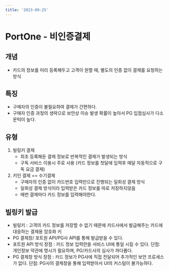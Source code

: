 ```yaml
---
title: '2023-09-25'
---
```

# PortOne - 비인증결제

## 개념
- 카드의 정보를 미리 등록해두고 고객이 원할 때, 별도의 인증 없이 결제를 요청하는 방식

## 특징
- 구매자의 인증이 불필요하여 결제가 간편하다.
- 구매자 인증 과정의 생략으로 보안상 이슈 발생 확률이 높아서 PG 입점심사가 다소 문턱이 높다.

## 유형
1. 빌링키 결제
	- 최초 등록해둔 결제 정보로 반복적인 결제가 발생되는 방식
	- 구독 서비스 이용시 주로 사용 (카드 정보를 첫달에 입력후 매달 자동적으로 구독 요금 결제)
2. 키인 결제 == 수기결제
	- 구매자의 인증 없이 카드번호 입력만으로 진행되는 일회성 결제 방식
	- 일회성 결제 방식이라 입력받은 카드 정보를 따로 저장하지않음
	- 매번 결제마다 카드 정보를 입력해야한다.

## 빌링키 발급
- 빌링키 : 고객의 카드 정보를 저장할 수 없기 때문에 카드사에서 발급해주는 카드에 대응하는 결제용 암호화 키 
- PG 결제창/ 포트원 API/PG사 API를 통해 발급받을 수 있다.
- 포트원 API 방식
	장점 : 카드 정보 입력란을 서비스 UI에 통일 시킬 수 있다. 
	단점: 개인정보 약관에 명시가 필요하며, PG/카드사의 심사가 까다롭다.
- PG 결제창 방식
	장점 : 카드 정보가 PG사에 직접 전달되어 추가적인 보안 프로세스가 없다.
	단점: PG사의 결제창을 통해 입력받아서 UI의 커스텀이 불가능하다.